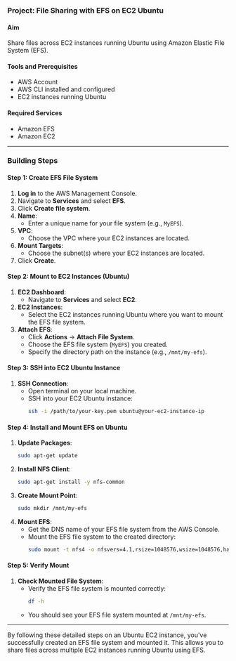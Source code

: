 ### Project: File Sharing with EFS on EC2 Ubuntu

#### Aim
Share files across EC2 instances running Ubuntu using Amazon Elastic File System (EFS).

#### Tools and Prerequisites
- AWS Account
- AWS CLI installed and configured
- EC2 instances running Ubuntu

#### Required Services
- Amazon EFS
- Amazon EC2

---

### Building Steps

#### Step 1: Create EFS File System
1. **Log in** to the AWS Management Console.
2. Navigate to **Services** and select **EFS**.
3. Click **Create file system**.
4. **Name**:
   - Enter a unique name for your file system (e.g., `MyEFS`).
5. **VPC**:
   - Choose the VPC where your EC2 instances are located.
6. **Mount Targets**:
   - Choose the subnet(s) where your EC2 instances are located.
7. Click **Create**.

#### Step 2: Mount to EC2 Instances (Ubuntu)
1. **EC2 Dashboard**:
   - Navigate to **Services** and select **EC2**.
2. **EC2 Instances**:
   - Select the EC2 instances running Ubuntu where you want to mount the EFS file system.
3. **Attach EFS**:
   - Click **Actions** -> **Attach File System**.
   - Choose the EFS file system (`MyEFS`) you created.
   - Specify the directory path on the instance (e.g., `/mnt/my-efs`).
  
#### Step 3: SSH into EC2 Ubuntu Instance
1. **SSH Connection**:
   - Open terminal on your local machine.
   - SSH into your EC2 Ubuntu instance:
     ```bash
     ssh -i /path/to/your-key.pem ubuntu@your-ec2-instance-ip
     ```

#### Step 4: Install and Mount EFS on Ubuntu
1. **Update Packages**:
   ```bash
   sudo apt-get update
   ```
2. **Install NFS Client**:
   ```bash
   sudo apt-get install -y nfs-common
   ```
3. **Create Mount Point**:
   ```bash
   sudo mkdir /mnt/my-efs
   ```
4. **Mount EFS**:
   - Get the DNS name of your EFS file system from the AWS Console.
   - Mount the EFS file system to the created directory:
     ```bash
     sudo mount -t nfs4 -o nfsvers=4.1,rsize=1048576,wsize=1048576,hard,timeo=600,retrans=2 your-efs-dns-name:/ /mnt/my-efs
     ```
  
#### Step 5: Verify Mount
1. **Check Mounted File System**:
   - Verify the EFS file system is mounted correctly:
     ```bash
     df -h
     ```
   - You should see your EFS file system mounted at `/mnt/my-efs`.

---

By following these detailed steps on an Ubuntu EC2 instance, you've successfully created an EFS file system and mounted it. This allows you to share files across multiple EC2 instances running Ubuntu using EFS.
